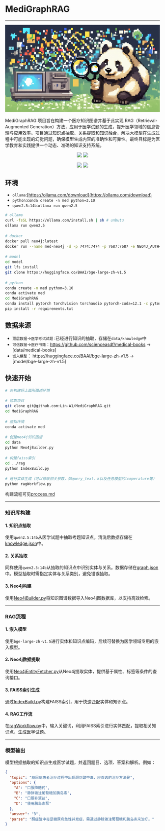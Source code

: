  # MediGraphRAG

------
![cover](docx/images/cover.png)

MediGraphRAG 项目旨在构建一个医疗知识图谱并基于此实现 RAG（Retrieval-Augmented Generation）方法，应用于医学试题的生成，提升医学领域的信息管理与应用效率。项目通过知识点抽取、关系提取和知识融合，解决大模型在生成过程中可能出现的幻觉问题，确保模型生成内容的准确性和可靠性。最终目标是为医学教育和实践提供一个动态、准确的知识支持系统。

<div align='center'>
     <p>
        <a href='https://github.com/Lin-A1/MediGraphRAG'><img src='https://img.shields.io/badge/Project-Page-Green'></a>
        <img src='https://img.shields.io/github/stars/Lin-A1/MediGraphRAG?color=green&style=social' />
     </p>
     <p>
        <img src="https://img.shields.io/badge/python-3.10-blue">
        <img src="https://img.shields.io/badge/ollama-available-blue">
    </p>
</div>


## 环境
- `ollama`:[https://ollama.com/download](https://ollama.com/download)
- `python`:`conda create -n med python=3.10`
- `qwen2.5:14b`:`ollama run qwen2.5`

```sh
# ollama
curl -fsSL https://ollama.com/install.sh | sh # unbutu
ollama run qwen2.5

# docker
docker pull neo4j:latest
docker run --name med-neo4j -d -p 7474:7474 -p 7687:7687 -e NEO4J_AUTH=neo4j/test neo4j:latest

# model
cd model
git lfs install
git clone https://huggingface.co/BAAI/bge-large-zh-v1.5

# python
conda create -n med python=3.10
conda activate med
cd MediGraphRAG
conda install pytorch torchvision torchaudio pytorch-cuda=12.1 -c pytorch -c nvidia
pip install -r requirements.txt
```

## 数据来源

- `顶层数据`->`医学考试试题` :已经进行知识的抽取，存储在`data/knowledge`中
- `可信数据`->`医疗书籍`：https://github.com/scienceasdf/medical-books -> [data/medical-books]
- `嵌入模型`： https://huggingface.co/BAAI/bge-large-zh-v1.5 -> [model/bge-large-zh-v1.5]


## 快速开始
```bash
# 先构建好上面所描述环境

# 拉取项目
git clone git@github.com:Lin-A1/MediGraphRAG.git
cd MediGraphRAG

# 虚拟环境
conda activate med

# 创建neo4j知识图谱
cd data
python Neo4jBuilder.py

# 构建faiss索引
cd ../rag
python IndexBuild.py

# 进行实体生成（可以修改相关参数，如query_text、k以及任务模型的temperature等）
python ragWorkflow.py
```

构建流程可见[process.md](docx/process.md)

---

### 知识库构建

#### 1. **知识点抽取**
使用`qwen2.5:14b`从医学试题中抽取考题知识点。清洗后数据存储在[knowledge.json](data/knowledge/knowledge.json)中。

#### 2. **关系抽取**
同样使用`qwen2.5:14b`从抽取的知识点中识别实体与关系。数据存储在[graph.json](data/knowledge/graph.json)中。模型抽取时需指定实体与关系类别，避免错误抽取。

#### 3. **Neo4j构建**
使用[Neo4jBuilder.py](process/data/Neo4jBuilder.py)将知识图谱数据导入Neo4j图数据库，以支持高效检索。

---

### RAG流程

#### 1. **嵌入模型**
使用`bge-large-zh-v1.5`进行实体和知识点编码，后续可替换为医学领域专用的嵌入模型。

#### 2. **Neo4j数据提取**
使用[Neo4jEntityFetcher.py](process/rag/Neo4jEntityFetcher.py)从Neo4j提取实体，提供基于属性、标签等条件的查询接口。

#### 3. **FAISS索引生成**
通过[IndexBuild.py](process/rag/IndexBuild.py)构建FAISS索引，用于快速匹配实体和知识点。

#### 4. **RAG工作流**
在[ragWorkflow.py](process/rag/ragWorkflow.py)中，输入关键词，利用FAISS索引进行实体匹配，提取相关知识点，生成医学试题。


---

### 模型输出

模型根据抽取的知识点生成医学试题，并返回题目、选项、答案和解析。例如：

```json
{
  "topic": "糖尿病患者治疗过程中出现酮症酸中毒，应首选的治疗方法是",
  "options": {
    "A": "口服降糖药",
    "B": "静脉输注葡萄糖加胰岛素",
    "C": "口服补液盐",
    "D": "使用胰岛素泵"
  },
  "answer": "B",
  "parse": "酮症酸中毒是糖尿病急性并发症，需通过静脉输注葡萄糖和胰岛素来治疗。"
}
```











